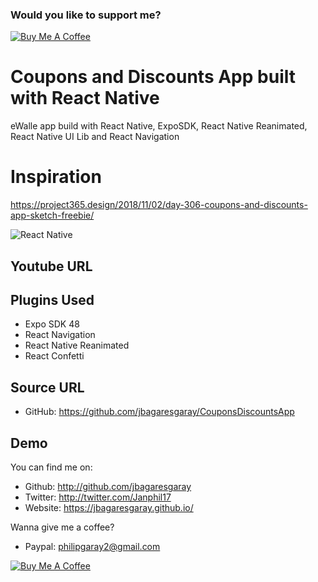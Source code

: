 ### Would you like to support me?

<a href="https://www.buymeacoffee.com/jbagaresgaray" target="_blank"><img src="https://www.buymeacoffee.com/assets/img/custom_images/orange_img.png" alt="Buy Me A Coffee" style="height: auto !important;width: auto !important;" ></a>

# Coupons and Discounts App built with React Native

eWalle app build with React Native, ExpoSDK, React Native Reanimated, React Native UI Lib and React Navigation

# Inspiration

https://project365.design/2018/11/02/day-306-coupons-and-discounts-app-sketch-freebie/

![React Native](https://project365.design/wp-content/uploads/2018/11/02112018-post-1200x675.png)


## Youtube URL

## Plugins Used

- Expo SDK 48
- React Navigation
- React Native Reanimated
- React Confetti

## Source URL

- GitHub: https://github.com/jbagaresgaray/CouponsDiscountsApp

## Demo

You can find me on:

- Github: http://github.com/jbagaresgaray
- Twitter: http://twitter.com/Janphil17
- Website: https://jbagaresgaray.github.io/

Wanna give me a coffee?

- Paypal: philipgaray2@gmail.com

<a href="https://www.buymeacoffee.com/jbagaresgaray" target="_blank"><img src="https://www.buymeacoffee.com/assets/img/custom_images/orange_img.png" alt="Buy Me A Coffee" style="height: auto !important;width: auto !important;" ></a>
